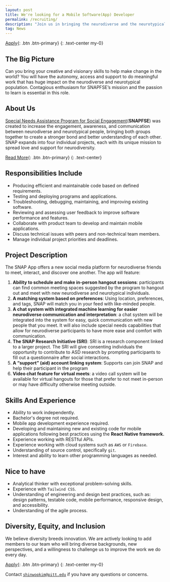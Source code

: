 ```yaml
---
layout: post
title: We're looking for a Mobile Software(App) Developer
permalink: /recruiting/
description: "Join us in bringing the neurodiverse and the neurotypical communities together"
tag: News
---
```


[Apply](/recruiting/apply/){: .btn .btn-primary}
{: .text-center my-0}

## The Big Picture

Can you bring your creative and visionary skills to help make change in the world? You will have the autonomy, access and support to do meaningful work that has huge impact on the neurodiverse and neurotypical population. Contagious enthusiasm for SNAPFSE’s mission and the passion to learn is essential in this role.

## About Us

[Special Needs Assistance Program for Social Engagement](http://snapfse.com)(**SNAPFSE**) was created to increase the engagement, awareness, and communication between neurodiverse and neurotypical people, bringing both groups together to create a stronger bond and better understanding of each other. SNAP expands into four individual projects, each with its unique mission to spread love and support for neurodiversity.

[Read More](https://snapfse.com/story/){: .btn .btn-primary}
{: .text-center}

## Responsibilities Include

- Producing efficient and maintainable code based on defined requirements.
- Testing and deploying programs and applications.
- Troubleshooting, debugging, maintaining, and improving existing software.
- Reviewing and assessing user feedback to improve software performance and features.
- Collaborate with product team to develop and maintain mobile applications.
- Discuss technical issues with peers and non-technical team members.
- Manage individual project priorities and deadlines.

## Project Description

The SNAP App offers a new social media platform for neurodiverse friends to meet, interact, and discover one another. The app will feature:

1. **Ability to schedule and make in-person hangout sessions**: participants can find common meeting spaces suggested by the program to hangout out and meet with new neurodiverse and neurotypical individuals.
2. **A matching system based on preferences**: Using location, preferences, and tags, SNAP will match you in your feed with like-minded people.
3. **A chat system with integrated machine learning for easier neurodiverse communication and interpretation**: a chat system will be integrated into the system for easy, quick communication with new people that you meet. It will also include special needs capabilities that allow for neurodiverse participants to have more ease and comfort with communication.
4. **The SNAP Research Initiative (SRI)**: SRI is a research component linked to a larger project. The SRI will give consenting individuals the opportunity to contribute to ASD research by prompting participants to fill out a questionnaire after social interactions.
5. **A “support” (aid) account linking system**: Supports can join SNAP and help their participant in the program
6. **Video chat feature for virtual meets**: a video call system will be available for virtual hangouts for those that prefer to not meet in-person or may have difficulty otherwise meeting outside.

## Skills And Experience

- Ability to work independently.
- Bachelor's degree not required.
- Mobile app development experience required.
- Developing and maintaining new and existing code for mobile applications following best practices using the **React Native framework.**
- Experience working with RESTful APIs.
- Experience working with cloud systems such as `AWS` or `Firebase`.
- Understanding of source control, specifically `git`.
- Interest and ability to learn other programming languages as needed.

## Nice to have

- Analytical thinker with exceptional problem-solving skills.
- Experience with `Tailwind CSS`.
- Understanding of engineering and design best practices, such as: design patterns, testable code, mobile performance, responsive design, and accessibility.
- Understanding of the agile process.

## Diversity, Equity, and Inclusion

We believe diversity breeds innovation. We are actively looking to add members to our team who will bring diverse backgrounds, new perspectives, and a willingness to challenge us to improve the work we do every day.

[Apply](/recruiting/apply/){: .btn .btn-primary}
{: .text-center my-0}

Contact [`shinwookim@pitt.edu`](mailto:shinwookim@pitt.edu) if you have any questions or concerns.
